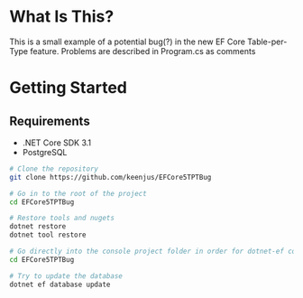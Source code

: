# What Is This?
This is a small example of a potential bug(?) in the new EF Core Table-per-Type feature. Problems are described in Program.cs as comments

# Getting Started

## Requirements
* .NET Core SDK 3.1
* PostgreSQL

```sh
# Clone the repository
git clone https://github.com/keenjus/EFCore5TPTBug

# Go in to the root of the project
cd EFCore5TPTBug

# Restore tools and nugets
dotnet restore
dotnet tool restore

# Go directly into the console project folder in order for dotnet-ef commands to work
cd EFCore5TPTBug

# Try to update the database
dotnet ef database update
```
